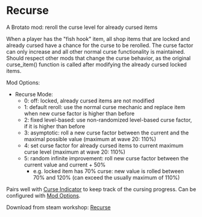# Recurse

A Brotato mod: reroll the curse level for already cursed items 

When a player has the "fish hook" item, all shop items that are locked and already cursed have a chance for the curse to be rerolled.
The curse factor can only increase and all other normal curse functionality is maintained.
Should respect other mods that change the curse behavior, as the original curse_item() function is called after modifying the already cursed locked items.

Mod Options:
- Recurse Mode:
  - 0: off: locked, already cursed items are not modified
  - 1: default reroll: use the normal curse mechanic and replace item when new curse factor is higher than before
  - 2: fixed level-based: use non-randomized level-based curse factor, if it is higher than before
  - 3: asymptotic: roll a new curse factor between the current and the maximal possible value (maximum at wave 20: 110%)
  - 4: set curse factor for already cursed items to current maximum curse level (maximum at wave 20: 110%)
  - 5: random infinite improvement: roll new curse factor between the current value and current + 50%
    - e.g. locked item has 70% curse: new value is rolled between 70% and 120% (can exceed the usually maximum of 110%)


Pairs well with [Curse Indicator](https://steamcommunity.com/sharedfiles/filedetails/?id=3372276979) to keep track of the cursing progress.
Can be configured with [Mod Options](https://steamcommunity.com/workshop/filedetails/?id=2944608034).

Download from steam workshop: [Recurse](https://steamcommunity.com/sharedfiles/filedetails/?id=3556898502)
